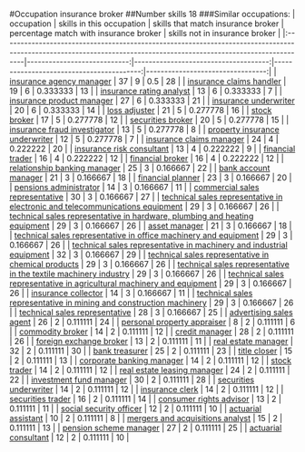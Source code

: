 #Occupation insurance broker
##Number skills 18
###Similar occupations:
| occupation                                                                                                                                                        |   skills in this occupation |   skills that match insurance broker |   percentage match with insurance broker |   skills not in insurance broker |
|:------------------------------------------------------------------------------------------------------------------------------------------------------------------|----------------------------:|-------------------------------------:|-----------------------------------------:|---------------------------------:|
| [insurance agency manager](insurance_agency_manager.md)                                                                                                           |                          37 |                                    9 |                                 0.5      |                               28 |
| [insurance claims handler](insurance_claims_handler.md)                                                                                                           |                          19 |                                    6 |                                 0.333333 |                               13 |
| [insurance rating analyst](insurance_rating_analyst.md)                                                                                                           |                          13 |                                    6 |                                 0.333333 |                                7 |
| [insurance product manager](insurance_product_manager.md)                                                                                                         |                          27 |                                    6 |                                 0.333333 |                               21 |
| [insurance underwriter](insurance_underwriter.md)                                                                                                                 |                          20 |                                    6 |                                 0.333333 |                               14 |
| [loss adjuster](loss_adjuster.md)                                                                                                                                 |                          21 |                                    5 |                                 0.277778 |                               16 |
| [stock broker](stock_broker.md)                                                                                                                                   |                          17 |                                    5 |                                 0.277778 |                               12 |
| [securities broker](securities_broker.md)                                                                                                                         |                          20 |                                    5 |                                 0.277778 |                               15 |
| [insurance fraud investigator](insurance_fraud_investigator.md)                                                                                                   |                          13 |                                    5 |                                 0.277778 |                                8 |
| [property insurance underwriter](property_insurance_underwriter.md)                                                                                               |                          12 |                                    5 |                                 0.277778 |                                7 |
| [insurance claims manager](insurance_claims_manager.md)                                                                                                           |                          24 |                                    4 |                                 0.222222 |                               20 |
| [insurance risk consultant](insurance_risk_consultant.md)                                                                                                         |                          13 |                                    4 |                                 0.222222 |                                9 |
| [financial trader](financial_trader.md)                                                                                                                           |                          16 |                                    4 |                                 0.222222 |                               12 |
| [financial broker](financial_broker.md)                                                                                                                           |                          16 |                                    4 |                                 0.222222 |                               12 |
| [relationship banking manager](relationship_banking_manager.md)                                                                                                   |                          25 |                                    3 |                                 0.166667 |                               22 |
| [bank account manager](bank_account_manager.md)                                                                                                                   |                          21 |                                    3 |                                 0.166667 |                               18 |
| [financial planner](financial_planner.md)                                                                                                                         |                          23 |                                    3 |                                 0.166667 |                               20 |
| [pensions administrator](pensions_administrator.md)                                                                                                               |                          14 |                                    3 |                                 0.166667 |                               11 |
| [commercial sales representative](commercial_sales_representative.md)                                                                                             |                          30 |                                    3 |                                 0.166667 |                               27 |
| [technical sales representative in electronic and telecommunications equipment](technical_sales_representative_in_electronic_and_telecommunications_equipment.md) |                          29 |                                    3 |                                 0.166667 |                               26 |
| [technical sales representative in hardware, plumbing and heating equipment](technical_sales_representative_in_hardware,_plumbing_and_heating_equipment.md)       |                          29 |                                    3 |                                 0.166667 |                               26 |
| [asset manager](asset_manager.md)                                                                                                                                 |                          21 |                                    3 |                                 0.166667 |                               18 |
| [technical sales representative in office machinery and equipment](technical_sales_representative_in_office_machinery_and_equipment.md)                           |                          29 |                                    3 |                                 0.166667 |                               26 |
| [technical sales representative in machinery and industrial equipment](technical_sales_representative_in_machinery_and_industrial_equipment.md)                   |                          32 |                                    3 |                                 0.166667 |                               29 |
| [technical sales representative in chemical products](technical_sales_representative_in_chemical_products.md)                                                     |                          29 |                                    3 |                                 0.166667 |                               26 |
| [technical sales representative in the textile machinery industry](technical_sales_representative_in_the_textile_machinery_industry.md)                           |                          29 |                                    3 |                                 0.166667 |                               26 |
| [technical sales representative in agricultural machinery and equipment](technical_sales_representative_in_agricultural_machinery_and_equipment.md)               |                          29 |                                    3 |                                 0.166667 |                               26 |
| [insurance collector](insurance_collector.md)                                                                                                                     |                          14 |                                    3 |                                 0.166667 |                               11 |
| [technical sales representative in mining and construction machinery](technical_sales_representative_in_mining_and_construction_machinery.md)                     |                          29 |                                    3 |                                 0.166667 |                               26 |
| [technical sales representative](technical_sales_representative.md)                                                                                               |                          28 |                                    3 |                                 0.166667 |                               25 |
| [advertising sales agent](advertising_sales_agent.md)                                                                                                             |                          26 |                                    2 |                                 0.111111 |                               24 |
| [personal property appraiser](personal_property_appraiser.md)                                                                                                     |                           8 |                                    2 |                                 0.111111 |                                6 |
| [commodity broker](commodity_broker.md)                                                                                                                           |                          14 |                                    2 |                                 0.111111 |                               12 |
| [credit manager](credit_manager.md)                                                                                                                               |                          28 |                                    2 |                                 0.111111 |                               26 |
| [foreign exchange broker](foreign_exchange_broker.md)                                                                                                             |                          13 |                                    2 |                                 0.111111 |                               11 |
| [real estate manager](real_estate_manager.md)                                                                                                                     |                          32 |                                    2 |                                 0.111111 |                               30 |
| [bank treasurer](bank_treasurer.md)                                                                                                                               |                          25 |                                    2 |                                 0.111111 |                               23 |
| [title closer](title_closer.md)                                                                                                                                   |                          15 |                                    2 |                                 0.111111 |                               13 |
| [corporate banking manager](corporate_banking_manager.md)                                                                                                         |                          14 |                                    2 |                                 0.111111 |                               12 |
| [stock trader](stock_trader.md)                                                                                                                                   |                          14 |                                    2 |                                 0.111111 |                               12 |
| [real estate leasing manager](real_estate_leasing_manager.md)                                                                                                     |                          24 |                                    2 |                                 0.111111 |                               22 |
| [investment fund manager](investment_fund_manager.md)                                                                                                             |                          30 |                                    2 |                                 0.111111 |                               28 |
| [securities underwriter](securities_underwriter.md)                                                                                                               |                          14 |                                    2 |                                 0.111111 |                               12 |
| [insurance clerk](insurance_clerk.md)                                                                                                                             |                          14 |                                    2 |                                 0.111111 |                               12 |
| [securities trader](securities_trader.md)                                                                                                                         |                          16 |                                    2 |                                 0.111111 |                               14 |
| [consumer rights advisor](consumer_rights_advisor.md)                                                                                                             |                          13 |                                    2 |                                 0.111111 |                               11 |
| [social security officer](social_security_officer.md)                                                                                                             |                          12 |                                    2 |                                 0.111111 |                               10 |
| [actuarial assistant](actuarial_assistant.md)                                                                                                                     |                          10 |                                    2 |                                 0.111111 |                                8 |
| [mergers and acquisitions analyst](mergers_and_acquisitions_analyst.md)                                                                                           |                          15 |                                    2 |                                 0.111111 |                               13 |
| [pension scheme manager](pension_scheme_manager.md)                                                                                                               |                          27 |                                    2 |                                 0.111111 |                               25 |
| [actuarial consultant](actuarial_consultant.md)                                                                                                                   |                          12 |                                    2 |                                 0.111111 |                               10 |
